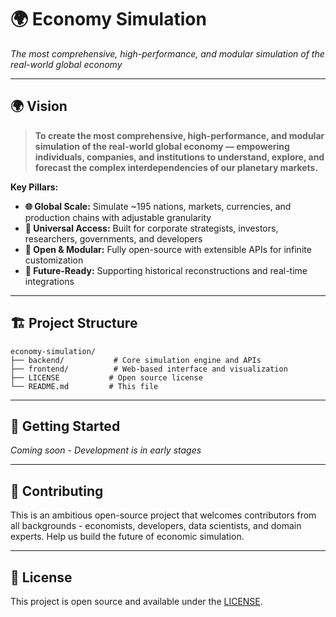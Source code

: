 # 🌍 Economy Simulation

*The most comprehensive, high-performance, and modular simulation of the real-world global economy*

---

## 🌍 Vision

> **To create the most comprehensive, high-performance, and modular simulation of the real-world global economy — empowering individuals, companies, and institutions to understand, explore, and forecast the complex interdependencies of our planetary markets.**

**Key Pillars:**
- **🌐 Global Scale:** Simulate ~195 nations, markets, currencies, and production chains with adjustable granularity
- **👥 Universal Access:** Built for corporate strategists, investors, researchers, governments, and developers
- **🔧 Open & Modular:** Fully open-source with extensible APIs for infinite customization
- **🚀 Future-Ready:** Supporting historical reconstructions and real-time integrations

---

## 🏗️ Project Structure

```
economy-simulation/
├── backend/           # Core simulation engine and APIs
├── frontend/          # Web-based interface and visualization
├── LICENSE           # Open source license
└── README.md         # This file
```

---

## 🚀 Getting Started

*Coming soon - Development is in early stages*

---

## 🤝 Contributing

This is an ambitious open-source project that welcomes contributors from all backgrounds - economists, developers, data scientists, and domain experts. Help us build the future of economic simulation.

---

## 📄 License

This project is open source and available under the [LICENSE](LICENSE).